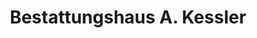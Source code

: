 ---
title: "Bestattungshaus A. Kessler"
url: /bebra/bestattungshaus-a-kessler/
shop: Bestattungen
---